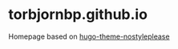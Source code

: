 # torbjornbp.github.io

Homepage based on [hugo-theme-nostyleplease](https://github.com/Masellum/hugo-theme-nostyleplease)
